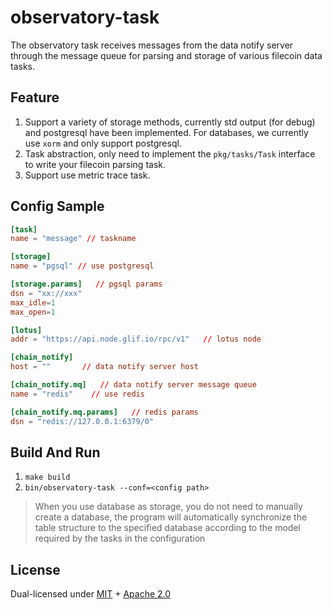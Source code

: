 # observatory-task

The observatory task receives messages from the data notify server through the message queue for parsing and storage of various filecoin data tasks.

## Feature

1. Support a variety of storage methods, currently std output (for debug) and postgresql have been implemented. For
   databases, we currently use `xorm` and only support postgresql.
2. Task abstraction, only need to implement the `pkg/tasks/Task` interface to write your filecoin parsing task.
3. Support use metric trace task.

## Config Sample

```toml
[task]
name = "message" // taskname 

[storage]
name = "pgsql" // use postgresql 

[storage.params]   // pgsql params
dsn = "xx://xxx" 
max_idle=1
max_open=1

[lotus]
addr = "https://api.node.glif.io/rpc/v1"   // lotus node

[chain_notify]
host = ""       // data notify server host

[chain_notify.mq]   // data notify server message queue 
name = "redis"    // use redis

[chain_notify.mq.params]   // redis params
dsn = "redis://127.0.0.1:6379/0"
```

## Build And Run

1. `make build`
2. `bin/observatory-task --conf=<config path>`

> When you use database as storage, you do not need to manually create a database, the program will automatically 
synchronize the table structure to the specified database according to the model required by the tasks in the configuration

## License

Dual-licensed under [MIT](https://github.com/Spacescope/observatory-task/blob/main/LICENSE-MIT) + [Apache 2.0](https://github.com/Spacescope/observatory-task/blob/main/LICENSE-APACHE) 

